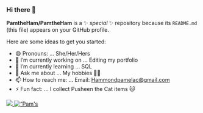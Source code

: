 ### Hi there 👋


**PamtheHam/PamtheHam** is a ✨ _special_ ✨ repository because its `README.md` (this file) appears on your GitHub profile.

Here are some ideas to get you started:


- 😄 Pronouns: ... She/Her/Hers
- 🔭 I’m currently working on ... Editing my portfolio 
- 🌱 I’m currently learning ... SQL
- 💬 Ask me about ... My hobbies 🎾🧩
- 📫 How to reach me: ... Email: Hammondpamelac@gmail.com
- ⚡ Fun fact: ... I collect Pusheen the Cat items 🐱

<a href=“https://github.com/PamtheHam/PamtheHam”>
  <img align=“right” src=“https://github-readme-stats.vercel.app/api/top-langs/?username=PamtheHam&show=java,html,css,tex&title_color=57A6FF&text_color=c9cacc&icon_color=2bbc8a&bg_color=0D1116&border_color=57A6FF&langs_count=3” />
</a>
<a href=“https://github.com/PamtheHam/PamtheHam”>
  <img align=“left” src=“https://github-readme-stats.vercel.app/api?username=PamtheHam&line_height=27&count_private=false&title_color=57A6FF&text_color=c9cacc&icon_color=57A6FF&bg_color=0D1116&border_color=57A6FF” alt=“Pam's Github Statistics”/>
</a>


